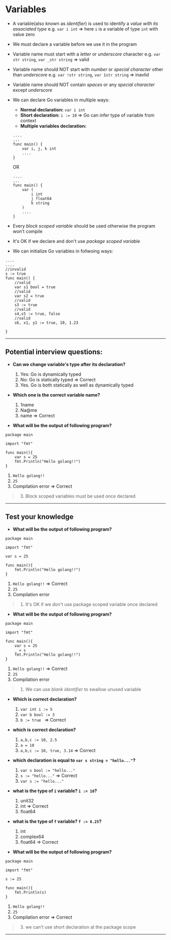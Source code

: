 # Variables
* A variable(also known as _identifier_) is used to identify a _value with its associated type_ 
e.g. `var i int` => here `i` is a variable of type `int` with value zero
* We must declare a variable before we use it in the program
* Variable name must start with a _letter_ or _underscore_ character
e.g.
    `var str string`, `var _str string` => valid

* Variable name should NOT start with _number_ or _special character_ other than _underscore_
e.g. `var !str string`, `var 1str string` => inavlid

* Variable name should NOT contain _spaces_ or any _special character_ except _underscore_

* We can declare Go variables in multiple ways:
    * **Normal declaration:** `var i int`
    * **Short declaration:** `i := 10` => Go can infer type of variable from context
    * **Multiple variables declaration:** 
    ```golang
    ....
    ...
    func main() {
        var i, j, k int
        ....
    }
    ```
    OR
    ```golang
    ....
    ...
    func main() {
        var (
            i int
            j float64
            k string
        )
        ....
    }
    ```
    

* Every _block scoped variable_ should be used otherwise the program won't compile
* It's OK if we declare and don't use _package scoped variable_
* We can initialize Go variables in follwoing ways:
```golang
....
....
//invalid
s := true
func main() {
    //valid
    var s1 bool = true 
    //valid
    var s2 = true
    //valid
    s3 := true
    //valid
    s4,s5 := true, false
    //valid
    s6, x1, y1 := true, 10, 1.23

}
```
***
## Potential interview questions: 
* **Can we change variable's type after its declaration?**
  1. Yes: Go is dynamically typed
  2. No: Go is statically typed => Correct
  3. Yes. Go is both statically as well as dynamically typed

* **Which one is the correct variable name?**
  1. 1name
  2. Na@me
  3. name => Correct

* **What will be the output of following program?**
```golang
package main

import "fmt"

func main(){
    var s = 25
    fmt.Println("Hello golang!!")
}
```
  1. `Hello golang!!`
  2. `25`
  3. Compilation error => Correct
>3. Block scoped variables must be used once declared  

***
## Test your knowledge
* **What will be the output of following program?**
```golang
package main

import "fmt"

var s = 25

func main(){
    fmt.Println("Hello golang!!")
}
```
  1. `Hello golang!!` => Correct
  2. `25`
  3. Compilation error 
> 1. It's OK if we don't use package scoped variable once declared  

* **What will be the output of following program?**
```golang
package main

import "fmt"

func main(){
    var s = 25
    _ = s
    fmt.Println("Hello golang!!")
}
```
  1. `Hello golang!!` => Correct
  2. `25`
  3. Compilation error 
> 1. We can use _blank identifier_ to swallow unused variable

* **Which is correct declaration?**
    1. `var int i := 5`
    2. `var b bool := 3`
    3. `b := true ` => Correct

* **which is correct declaration?**
    1. `a,b,c := 10, 2.5`
    2. `a = 10`
    3. `a,b,c := 10, true, 3.14` => Correct

* **which declaration is equal to `var s string = "hello..."`?**
    1. `var s bool := "hello..."`
    2. `s := "hello..."` => Correct
    3. `var s := "hello..."`

* **what is the type of `i` variable? `i := 10`?**
    1. unit32
    2. int => Correct
    3. float64

* **what is the type of `f` variable? `f := 6.25`?**
    1. int
    2. complex64
    3. float64 => Correct

* **What will be the output of following program?**
```golang
package main

import "fmt"

s := 25

func main(){
    fmt.Println(s)
}
```
  1. `Hello golang!!` 
  2. `25`
  3. Compilation error => Correct
> 3. we can't use short declaration at the package scope   

***
